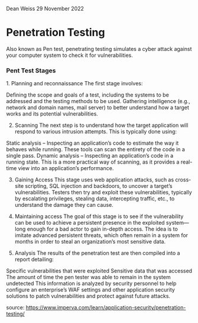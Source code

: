 Dean Weiss
29 November 2022

# Penetration Testing

Also known as Pen test, penetrating testing simulates a cyber attack against your computer system to check it for vulnerabilities. 

### Pent Test Stages

<p>
1. Planning and reconnaissance
The first stage involves:

Defining the scope and goals of a test, including the systems to be addressed and the testing methods to be used.
Gathering intelligence (e.g., network and domain names, mail server) to better understand how a target works and its potential vulnerabilities.
  
2. Scanning
The next step is to understand how the target application will respond to various intrusion attempts. This is typically done using:

Static analysis – Inspecting an application’s code to estimate the way it behaves while running. These tools can scan the entirety of the code in a single pass.
Dynamic analysis – Inspecting an application’s code in a running state. This is a more practical way of scanning, as it provides a real-time view into an application’s performance.
  
3. Gaining Access
This stage uses web application attacks, such as cross-site scripting, SQL injection and backdoors, to uncover a target’s vulnerabilities. Testers then try and exploit these vulnerabilities, typically by escalating privileges, stealing data, intercepting traffic, etc., to understand the damage they can cause.

4. Maintaining access
The goal of this stage is to see if the vulnerability can be used to achieve a persistent presence in the exploited system— long enough for a bad actor to gain in-depth access. The idea is to imitate advanced persistent threats, which often remain in a system for months in order to steal an organization’s most sensitive data.

5. Analysis
The results of the penetration test are then compiled into a report detailing:

Specific vulnerabilities that were exploited
Sensitive data that was accessed
The amount of time the pen tester was able to remain in the system undetected
This information is analyzed by security personnel to help configure an enterprise’s WAF settings and other application security solutions to patch vulnerabilities and protect against future attacks.
</p>

source: https://www.imperva.com/learn/application-security/penetration-testing/
